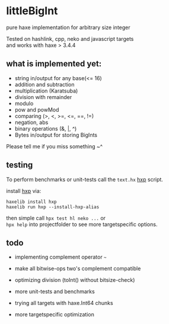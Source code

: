# littleBigInt
pure haxe implementation for arbitrary size integer

Tested on hashlink, cpp, neko and javascript targets  
and works with haxe > 3.4.4  

## what is implemented yet:

- string in/output for any base(<= 16)
- addition and subtraction
- multiplication (Karatsuba)
- division with remainder
- modulo
- pow and powMod
- comparing (>, <, >=, <=, ==, !=)
- negation, abs
- binary operations (&, |, ^)
- Bytes in/output for storing BigInts


Please tell me if you miss something ~^ 
  
  
## testing

To perform benchmarks or unit-tests call the `text.hx` [hxp](https://lib.haxe.org/p/hxp) script. 
  
install [hxp](https://lib.haxe.org/p/hxp) via:
```
haxelib install hxp
haxelib run hxp --install-hxp-alias
```

then simple call `hpx test hl neko ...` or  
`hpx help` into projectfolder to see more targetspecific options.


## todo

- implementing complement operator `~`
- make all bitwise-ops two's complement compatible
- optimizing division (toInt() without bitsize-check)
- more unit-tests and benchmarks
  
- trying all targets with haxe.Int64 chunks
- more targetspecific optimization